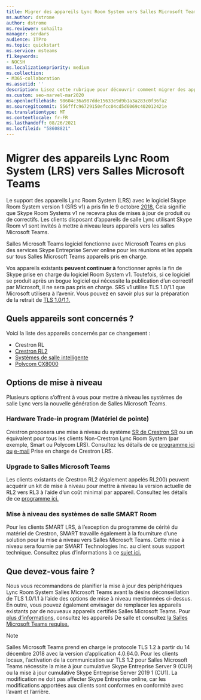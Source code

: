 ```yaml
---
title: Migrer des appareils Lync Room System vers Salles Microsoft Teams
ms.author: dstrome
author: dstrome
ms.reviewer: sohailta
manager: serdars
audience: ITPro
ms.topic: quickstart
ms.service: msteams
f1.keywords:
- NOCSH
ms.localizationpriority: medium
ms.collection:
- M365-collaboration
ms.assetid: ''
description: Lisez cette rubrique pour découvrir comment migrer des appareils Lync Room System pour utiliser le Salles Microsoft Teams logiciel.
ms.custom: seo-marvel-mar2020
ms.openlocfilehash: 98604c36a987dde15633e9d9b1a3a283c0f36fa2
ms.sourcegitcommit: 556fffc96729150efcc04cd5d6069c402012421e
ms.translationtype: MT
ms.contentlocale: fr-FR
ms.lasthandoff: 08/26/2021
ms.locfileid: "58608821"
---
```

# <a name="migrate-lync-room-system-lrs-devices-to-microsoft-teams-rooms"></a>Migrer des appareils Lync Room System (LRS) vers Salles Microsoft Teams

Le support des appareils Lync Room System (LRS) avec le logiciel Skype Room System version 1 (SRS v1) a pris fin le 9 octobre [2018.](https://support.microsoft.com/help/4043450/products-reaching-end-of-support-for-2018) Cela signifie que Skype Room Systems v1 ne recevra plus de mises à jour de produit ou de correctifs. Les clients disposant d’appareils de salle Lync utilisant Skype Room v1 sont invités à mettre à niveau leurs appareils vers les salles Microsoft Teams.

Salles Microsoft Teams logiciel fonctionne avec Microsoft Teams en plus des services Skype Entreprise Server online pour les réunions et les appels sur tous Salles Microsoft Teams appareils pris en charge.

Vos appareils existants **peuvent continuer à** fonctionner après la fin de Skype prise en charge du logiciel Room System v1. Toutefois, si ce logiciel se produit après un bogue logiciel qui nécessite la publication d’un correctif par Microsoft, il ne sera pas pris en charge. SRS v1 utilise TLS 1.0/1.1 que Microsoft utilisera à l’avenir. Vous pouvez en savoir plus sur la préparation de la retrait de [TLS 1.0/1.1.](https://techcommunity.microsoft.com/t5/Skype-for-Business-Blog/Preparing-for-TLS-1-0-1-1-Deprecation-O365-Skype-for-Business/bc-p/223608) 

## <a name="which-devices-are-affected"></a>Quels appareils sont concernés ?

Voici la liste des appareils concernés par ce changement :

- Crestron RL
- [Crestron RL2](https://www.crestron.com/Products/Featured-Solutions/Crestron-RL-2)
- [Systèmes de salle intelligente](https://support.smarttech.com/en/hardware/room-systems-skype)
- [Polycom CX8000](https://www.polycom.com/products-services/products-for-microsoft/skype-for-business/cx8000.html)

## <a name="upgrade-options"></a>Options de mise à niveau

Plusieurs options s’offrent à vous pour mettre à niveau les systèmes de salle Lync vers la nouvelle génération de Salles Microsoft Teams.

### <a name="crestron-hardware-trade-in-program"></a>Hardware Trade-in program (Matériel de pointe)

Crestron proposera une mise à niveau du système [SR de Crestron SR](https://www.crestron.com/products/featured-solutions/crestron-sr) ou un équivalent pour tous les clients Non-Crestron Lync Room System (par exemple, Smart ou Polycom LRS). Consultez les détails de ce [programme ici ou](https://support.crestron.com/app/answers/answer_view/a_id/1000220) <!-- For details, -->[e-mail](mailto:lrsupgrade@crestron.com) Prise en charge de Crestron LRS.  

### <a name="crestron-rl2-upgrade-to-microsoft-teams-rooms"></a>Upgrade to Salles Microsoft Teams

Les clients existants de Crestron RL2 (également appelés RL200) peuvent acquérir un kit de mise à niveau pour mettre à niveau la version actuelle de RL2 vers RL3 à l’aide d’un coût minimal par appareil. Consultez les détails de ce [programme ici.](https://crestron.com/Products/Workspace-Solutions/Unified-Communications/Crestron-RL-2/CCS-UC-250-KIT)

### <a name="smart-room-systems-upgrade"></a>Mise à niveau des systèmes de salle SMART Room

Pour les clients SMART LRS, à l’exception du programme de cérité du matériel de Crestron, SMART travaille également à la fourniture d’une solution pour la mise à niveau vers Salles Microsoft Teams. Cette mise à niveau sera fournie par SMART Technologies Inc. au client sous support technique. Consultez plus d’informations à ce [sujet ici.](https://support.smarttech.com/docs/hardware/room-systems-skype/srs-skype-v2/en/about/default.cshtml)


## <a name="what-should-you-do"></a>Que devez-vous faire ?

Nous vous recommandons de planifier la mise à jour des périphériques Lync Room System Salles Microsoft Teams avant la désins déconseillation de TLS 1.0/1.1 à l’aide des options de mise à niveau mentionnées ci-dessus. En outre, vous pouvez également envisager de remplacer les appareils existants par de nouveaux appareils certifiés Salles Microsoft Teams. Pour [plus d’informations,](https://aka.ms/roomdevices) consultez les appareils De salle et consultez [la Salles Microsoft Teams requise.](/skypeforbusiness/plan-your-deployment/clients-and-devices/requirements)  


> [!NOTE]
> Salles Microsoft Teams prend en charge le protocole TLS 1.2 à partir du 14 décembre 2018 avec la version d’application 4.0.64.0. Pour les clients locaux, l’activation de la communication sur TLS 1.2 pour Salles Microsoft Teams nécessite la mise à jour cumulative Skype Entreprise Server 9 (CU9) ou la mise à jour cumulative Skype Entreprise Server 2019 1 (CU1). La modification ne doit pas affecter Skype Entreprise online, car les modifications apportées aux clients sont conformes en conformité avec l’avant et l’arrière.